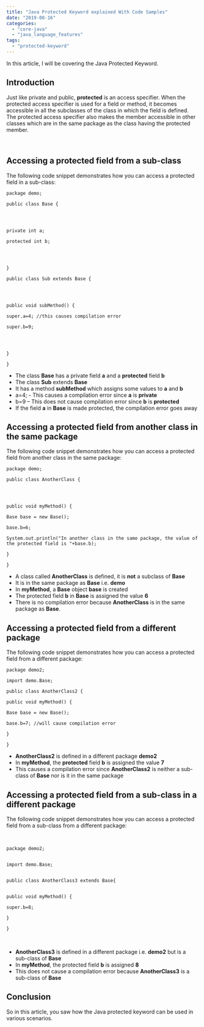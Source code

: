```yaml
---
title: "Java Protected Keyword explained With Code Samples"
date: "2019-08-16"
categories: 
  - "core-java"
  - "java_language_features"
tags: 
  - "protected-keyword"
---
```


In this article, I will be covering the Java Protected Keyword.

## Introduction

Just like private and public, **protected** is an access specifier. When the protected access specifier is used for a field or method, it becomes accessible in all the subclasses of the class in which the field is defined. The protected access specifier also makes the member accessible in other classes which are in the same package as the class having the protected member.

 

## Accessing a protected field from a sub-class

The following code snippet demonstrates how you can access a protected field in a sub-class:

```
package demo;

public class Base {




private int a;

protected int b;




}

public class Sub extends Base {




public void subMethod() {

super.a=4; //this causes compilation error

super.b=9;




}

}
```

- The class **Base** has a private field **a** and a **protected** field **b**
- The class **Sub** extends **Base**
- It has a method **subMethod** which assigns some values to **a** and **b**
- a=4; - This causes a compilation error since **a** is **private**
- b=9 – This does not cause compilation error since **b** is **protected**
- If the field **a** in **Base** is made protected, the compilation error goes away

## Accessing a protected field from another class in the same package

The following code snippet demonstrates how you can access a protected field from another class in the same package:

```
package demo;

public class AnotherClass {




public void myMethod() {

Base base = new Base();

base.b=6;

System.out.println("In another class in the same package, the value of the protected field is "+base.b);

}

}
```

- A class called **AnotherClass** is defined, it is **not** a subclass of **Base**
- It is in the same package as **Base** i.e. **demo**
- In **myMethod**, a **Base** object **base** is created
- The protected field **b** in **Base** is assigned the value **6**
- There is no compilation error because **AnotherClass** is in the same package as **Base**.

## Accessing a protected field from a different package

The following code snippet demonstrates how you can access a protected field from a different package:

```
package demo2;

import demo.Base;

public class AnotherClass2 {

public void myMethod() {

Base base = new Base();

base.b=7; //will cause compilation error

}

}
```

- **AnotherClass2** is defined in a different package **demo2**
- In **myMethod**, the **protected** field **b** is assigned the value **7**
- This causes a compilation error since **AnotherClass2** is neither a sub-class of **Base** nor is it in the same package

## Accessing a protected field from a sub-class in a different package

The following code snippet demonstrates how you can access a protected field from a sub-class from a different package:

 

```
package demo2;


import demo.Base;


public class AnotherClass3 extends Base{


public void myMethod() {

super.b=8;

}

}
```

 

- **AnotherClass3** is defined in a different package i.e. **demo2** but is a sub-class of **Base**
- In **myMethod**, the protected field **b** is assigned **8**
- This does not cause a compilation error because **AnotherClass3** is a sub-class of **Base**

## Conclusion

So in this article, you saw how the Java protected keyword can be used in various scenarios.
